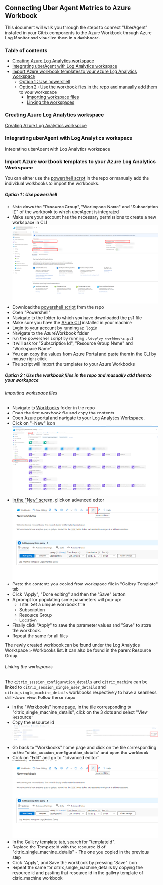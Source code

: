 ## Connecting Uber Agent Metrics to Azure Workbook


This document will walk you through the steps to connect "UberAgent" installed in your Citrix components to the Azure Workbook through Azure Log Monitor and visualize them in a dashboard. 

### Table of contents
  - [Creating Azure Log Analytics workspace](#creating-azure-log-analytics-workspace)
  - [Integrating uberAgent with Log Analytics workspace](#integrating-uberagent-with-log-analytics-workspace)
  - [Import Azure workbook templates to your Azure Log Analytics Workspace](#import-azure-workbook-templates-to-your-azure-log-analytics-workspace)
      - [Option 1 : Use powershell](#option-1--use-powershell)
      - [Option 2 : Use the workbook files in the repo and manually add them to your workspace](#option-2--use-the-workbook-files-in-the-repo-and-manually-add-them-to-your-workspace)
        - [Importing workspace files](#importing-workspace-files)
        - [Linking the workspaces](#linking-the-workspaces)


### Creating Azure Log Analytics workspace

[Creating Azure Log Analytics workspace](../README.md#creating-azure-log-analytics-workspace)

### Integrating uberAgent with Log Analytics workspace

[Integrating uberAgent with Log Analytics workspace](../README.md#integrating-uberagent-with-log-analytics-workspace)
   

### Import Azure workbook templates to your Azure Log Analytics Workspace


You can either use the [powershell script](https://github.com/citrix/uberagent-integrations/blob/main/azure-monitor/azure-workbooks/ImportWorkbooks.ps1) in the repo or manually add the individual workbooks to import the workbooks.


##### Option 1 : Use powershell

* Note down the "Resource Group", "Workspace Name" and "Subscription ID" of the workbook to which uberAgent is integrated
* Make sure your account has the necessary permissions to create a new workspace in CLI
 ![image](img/AzureMonitorInfoPage.png)
* Download the [powershell script](https://github.com/citrix/uberagent-integrations/blob/main/azure-monitor/azure-workbooks/deploy-workbooks.ps1) from the repo
* Open "Powershell"
* Navigate to the folder to which you have downloaded the ps1 file
* Make sure you have the [Azure CLI](https://learn.microsoft.com/en-us/cli/azure/) installed in your machine
* Login to your account by running `az login`
* Navigate to the AzureWorkbook folder
* run the powershell script by running `.\deploy-workbooks.ps1`
* It will ask for "Subscription Id", "Resource Group Name" and "Workspace Name"
* You can copy the values from Azure Portal and paste them in the CLI by mouse right click
* The script will import the templates to your Azure Workbooks

##### Option 2 : Use the workbook files in the repo and manually add them to your workspace

###### Importing workspace files

* Navigate to [Workbooks](https://github.com/citrix/uberagent-integrations/tree/main/azure-monitor/azure-workbooks/workbooks) folder in the repo
* Open the first workbook file and copy the contents
* Open Azure portal and navigate to your Log Analytics Workspace.
* Click on "+New" icon
![image](img/NewWorkbookNavigation.png)
* In the "New" screen, click on advanced editor
![image](img/AdvancedEditor.png)
* Paste the contents you copied from workspace file in "Gallery Template" tab
* Click "Apply", "Done editing" and then the "Save" button
* A prompt for populating some parameters will pop-up:
   - Title: Set a unique workbook title
   - Subscription
   - Resource Group
   - Location
* Finally click "Apply" to save the parameter values and "Save" to store the workbook.
* Repeat the same for all files

The newly created workbook can be found under the Log Analytics Workspace > Workbooks list. It can also be found in the parent Resource Group.

###### Linking the workspaces
The `citrix_session_configuration_details` and `citrix_machine` can be linked to `citrix_session_single_user_details` and `citrix_single_machine_details` workbooks respectively to have a seamless drill-down view. Follow these steps

* in the "Workbooks" home page, in the tile corresponding to "citrix_single_machine_details", click on the 3 dots and select "View Resource"
* Copy the resource id
![image](img/CopyResourceID.png)
* Go back to "Workbooks" home page and click on the tile corresponding to the "citrix_session_configuration_details" and open the workbook
* Click on "Edit" and go to "advanced editor"
![image](img/AdvancedEditor.png)
* In the Gallery template tab, search for "templateId".
* Replace the TemplateId with the resource id of "citrix_single_machine_details" - The one you copied in the previous step
* Click "Apply", and Save the workbook by pressing "Save" icon
* Repeat the same for citrix_single_machine_details by copying the resource id and pasting that resource id in the gallery template of citrix_machine workbook



